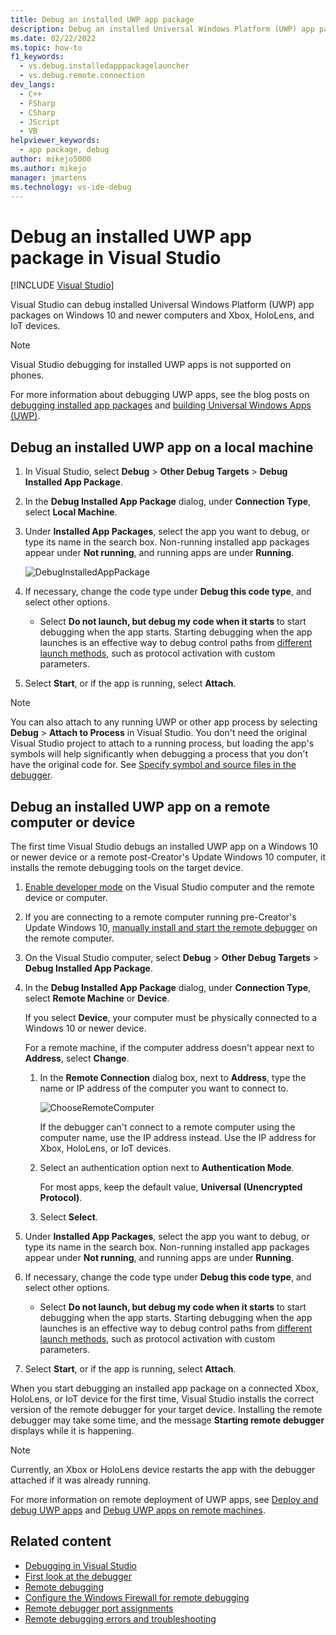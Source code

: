 ```yaml
---
title: Debug an installed UWP app package
description: Debug an installed Universal Windows Platform (UWP) app package in Visual Studio on Windows 10 and newer computers, Xbox, and Internet of Things (IoT) devices.
ms.date: 02/22/2022
ms.topic: how-to
f1_keywords: 
  - vs.debug.installedapppackagelauncher
  - vs.debug.remote.connection
dev_langs: 
  - C++
  - FSharp
  - CSharp
  - JScript
  - VB
helpviewer_keywords: 
  - app package, debug
author: mikejo5000
ms.author: mikejo
manager: jmartens
ms.technology: vs-ide-debug
---
```

# Debug an installed UWP app package in Visual Studio

 [!INCLUDE [Visual Studio](~/includes/applies-to-version/vs-windows-only.md)]

Visual Studio can debug installed Universal Windows Platform (UWP) app packages on Windows 10 and newer computers and Xbox, HoloLens, and IoT devices.

>[!NOTE]
>Visual Studio debugging for installed UWP apps is not supported on phones.

For more information about debugging UWP apps, see the blog posts on [debugging installed app packages](https://devblogs.microsoft.com/devops/updates-for-debugging-installed-app-packages-in-visual-studio-2015-update-2/) and [building Universal Windows Apps (UWP)](https://devblogs.microsoft.com/visualstudio/universal-windows-apps-targeting-windows-10-anniversary-sdk/).

## Debug an installed UWP app on a local machine

1. In Visual Studio, select **Debug** > **Other Debug Targets** > **Debug Installed App Package**.

1. In the **Debug Installed App Package** dialog, under **Connection Type**, select **Local Machine**.

1. Under **Installed App Packages**, select the app you want to debug, or type its name in the search box. Non-running installed app packages appear under **Not running**, and running apps are under **Running**.

   ![DebugInstalledAppPackage](../debugger/media/debug-installed-app-pkg.png "DebugInstalledAppPackage")

1. If necessary, change the code type under **Debug this code type**, and select other options.
   - Select **Do not launch, but debug my code when it starts** to start debugging when the app starts. Starting debugging when the app launches is an effective way to debug control paths from [different launch methods](/windows/uwp/xbox-apps/automate-launching-uwp-apps), such as protocol activation with custom parameters.

1. Select **Start**, or if the app is running, select **Attach**.

> [!NOTE]
> You can also attach to any running UWP or other app process by selecting **Debug** > **Attach to Process** in Visual Studio. You don't need the original Visual Studio project to attach to a running process, but loading the app's symbols will help significantly when debugging a process that you don't have the original code for. See [Specify symbol and source files in the debugger](specify-symbol-dot-pdb-and-source-files-in-the-visual-studio-debugger.md).

## <a name="remote"></a> Debug an installed UWP app on a remote computer or device

The first time Visual Studio debugs an installed UWP app on a Windows 10 or newer device or a remote post-Creator's Update Windows 10 computer, it installs the remote debugging tools on the target device.

1. [Enable developer mode](/windows/uwp/get-started/enable-your-device-for-development) on the Visual Studio computer and the remote device or computer.

1. If you are connecting to a remote computer running pre-Creator's Update Windows 10, [manually install and start the remote debugger](../debugger/remote-debugging.md) on the remote computer.

1. On the Visual Studio computer, select **Debug** > **Other Debug Targets** > **Debug Installed App Package**.

1. In the **Debug Installed App Package** dialog, under **Connection Type**, select **Remote Machine** or **Device**.

   If you select **Device**, your computer must be physically connected to a Windows 10 or newer device.

   For a remote machine, if the computer address doesn't appear next to **Address**, select **Change**.

   1. In the **Remote Connection** dialog box, next to **Address**, type the name or IP address of the computer you want to connect to.

      ![ChooseRemoteComputer](../debugger/media/debug-remote-app-pkg.png "ChooseRemoteComputer")

      If the debugger can't connect to a remote computer using the computer name, use the IP address instead. Use the IP address for Xbox, HoloLens, or IoT devices.
   1. Select an authentication option next to **Authentication Mode**.

      For most apps, keep the default value, **Universal (Unencrypted Protocol)**.
   1. Select **Select**.

1. Under **Installed App Packages**, select the app you want to debug, or type its name in the search box. Non-running installed app packages appear under **Not running**, and running apps are under **Running**.

1. If necessary, change the code type under **Debug this code type**, and select other options.
   - Select **Do not launch, but debug my code when it starts** to start debugging when the app starts. Starting debugging when the app launches is an effective way to debug control paths from [different launch methods](/windows/uwp/xbox-apps/automate-launching-uwp-apps), such as protocol activation with custom parameters.

1. Select **Start**, or if the app is running, select **Attach**.

When you start debugging an installed app package on a connected Xbox, HoloLens, or IoT device for the first time, Visual Studio installs the correct version of the remote debugger for your target device. Installing the remote debugger may take some time, and the message **Starting remote debugger** displays while it is happening.

>[!NOTE]
>Currently, an Xbox or HoloLens device restarts the app with the debugger attached if it was already running.

For more information on remote deployment of UWP apps, see [Deploy and debug UWP apps](/windows/uwp/debug-test-perf/deploying-and-debugging-uwp-apps#advanced-remote-deployment-options) and [Debug UWP apps on remote machines](run-windows-store-apps-on-a-remote-machine.md).

## Related content

- [Debugging in Visual Studio](../debugger/index.yml)
- [First look at the debugger](../debugger/debugger-feature-tour.md)
- [Remote debugging](../debugger/remote-debugging.md)
- [Configure the Windows Firewall for remote debugging](../debugger/configure-the-windows-firewall-for-remote-debugging.md)
- [Remote debugger port assignments](../debugger/remote-debugger-port-assignments.md)
- [Remote debugging errors and troubleshooting](../debugger/remote-debugging-errors-and-troubleshooting.md)
